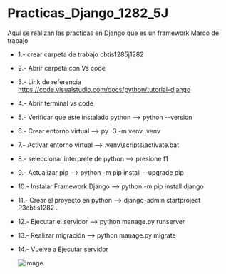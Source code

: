 # Practicas_Django_1282_5J
Aquí se realizan las practicas en Django que es un framework Marco de trabajo
- 1.- crear carpeta de trabajo cbtis1285j1282
- 2.- Abrir carpeta con Vs code
- 3.- Link de referencia https://code.visualstudio.com/docs/python/tutorial-django
- 4.- Abrir terminal vs code
- 5.- Verificar que este instalado python -->  python --version
- 6.- Crear entorno virtual -->  py -3 -m venv .venv
- 7.- Activar entorno virtual -->  .venv\scripts\activate.bat
- 8.- seleccionar interprete de python --> presione f1
- 9.- Actualizar pip -->  python -m pip install --upgrade pip
- 10.- Instalar Framework Django --> python -m pip install django
- 11.- Crear el proyecto en python -->  django-admin startproject P3cbtis1282 .
- 12.- Ejecutar el servidor -->  python manage.py runserver
- 13.- Realizar migración -->  python manage.py migrate
- 14.- Vuelve a Ejecutar servidor


  ![image](https://github.com/user-attachments/assets/43ea70ba-1480-4d9c-8679-b7e492ff17eb)
